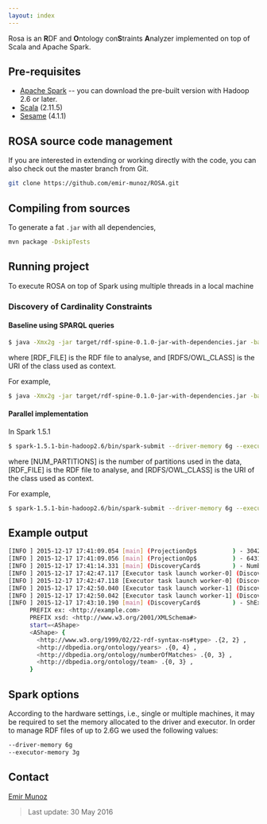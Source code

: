 ```yaml
---
layout: index
---
```


Rosa is an **R**DF and **O**ntology con**S**traints **A**nalyzer implemented on top of Scala and Apache Spark.

## Pre-requisites

- [Apache Spark](http://spark.apache.org/) -- you can download the pre-built version with Hadoop 2.6 or later.
- [Scala](http://www.scala-lang.org/) (2.11.5)
- [Sesame](http://rdf4j.org/) (4.1.1)

## ROSA source code management

If you are interested in extending or working directly with the code, you can also check out the master branch from Git.

```bash
git clone https://github.com/emir-munoz/ROSA.git
```

## Compiling from sources

To generate a fat `.jar` with all dependencies,

```bash
mvn package -DskipTests
```

## Running project

To execute ROSA on top of Spark using multiple threads in a local machine

### Discovery of Cardinality Constraints

#### Baseline using SPARQL queries

```bash
$ java -Xmx2g -jar target/rdf-spine-0.1.0-jar-with-dependencies.jar -baseline  -file [RDF_FILE] -context [RDFS/OWL_CLASS]
```

where [RDF_FILE] is the RDF file to analyse, and [RDFS/OWL_CLASS] is the URI of the class used as context.

For example,

```bash
$ java -Xmx2g -jar target/rdf-spine-0.1.0-jar-with-dependencies.jar -baseline  -file dbpedia-musicalWork/musicalWork.nt.gz -context http://dbpedia.org/ontology/MusicalWork
```

#### Parallel implementation

In Spark 1.5.1

```bash
$ spark-1.5.1-bin-hadoop2.6/bin/spark-submit --driver-memory 6g --executor-memory 3g --class "rdf.spine.discovery.DiscoveryCard" --master local[2] rdf-spine-0.1.0-jar-with-dependencies.jar [NUM_PARTITIONS] [RDF_FILE] [RDF_CLASS]
```

where [NUM_PARTITIONS] is the number of partitions used in the data, [RDF_FILE] is the RDF file to analyse, and [RDFS/OWL_CLASS] is the URI of the class used as context.

For example,

```bash
$ spark-1.5.1-bin-hadoop2.6/bin/spark-submit --driver-memory 6g --executor-memory 3g --class "rdf.spine.discovery.DiscoveryCard" --master local[2] rdf-spine-0.1.0-jar-with-dependencies.jar 2 dbpedia-musicalWork/musicalWork.nt http://dbpedia.org/ontology/MusicalWork
```

## Example output

```bash
[INFO ] 2015-12-17 17:41:09.054 [main] (ProjectionOp$          ) - 3042916 RDF triples found in file 'experiments/dbpedia-careerstation/careerstation.nt.gz'
[INFO ] 2015-12-17 17:41:09.056 [main] (ProjectionOp$          ) - 643162 different subjects found in file 'experiments/dbpedia-careerstation/careerstation.nt.gz'
[INFO ] 2015-12-17 17:41:14.331 [main] (DiscoveryCard$         ) - Number of different subjects: 643162
[INFO ] 2015-12-17 17:42:47.117 [Executor task launch worker-0] (DiscoveryCard$         ) - card({http://dbpedia.org/ontology/numberOfMatches}, http://dbpedia.org/ontology/CareerStation) = (0, 3)
[INFO ] 2015-12-17 17:42:47.118 [Executor task launch worker-0] (DiscoveryCard$         ) - card({http://dbpedia.org/ontology/team}, http://dbpedia.org/ontology/CareerStation) = (0, 3)
[INFO ] 2015-12-17 17:42:50.040 [Executor task launch worker-1] (DiscoveryCard$         ) - card({http://www.w3.org/1999/02/22-rdf-syntax-ns#type}, http://dbpedia.org/ontology/CareerStation) = (2, 2)
[INFO ] 2015-12-17 17:42:50.042 [Executor task launch worker-1] (DiscoveryCard$         ) - card({http://dbpedia.org/ontology/years}, http://dbpedia.org/ontology/CareerStation) = (0, 4)
[INFO ] 2015-12-17 17:43:10.190 [main] (DiscoveryCard$         ) - ShEx shape: 
      PREFIX ex: <http://example.com>
      PREFIX xsd: <http://www.w3.org/2001/XMLSchema#>
      start=<AShape>
      <AShape> {
		<http://www.w3.org/1999/02/22-rdf-syntax-ns#type> .{2, 2} ,
		<http://dbpedia.org/ontology/years> .{0, 4} ,
		<http://dbpedia.org/ontology/numberOfMatches> .{0, 3} ,
		<http://dbpedia.org/ontology/team> .{0, 3} ,
      }
```

## Spark options

According to the hardware settings, i.e., single or multiple machines, it may be required to set the memory allocated to the driver and executor. In order to  manage RDF files of up to 2.6G we used the following values:

```bash
--driver-memory 6g
--executor-memory 3g
```

## Contact

<i class="fa fa-envelope"></i> [Emir Munoz](http://emunoz.org)

> Last update: 30 May 2016